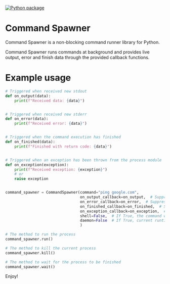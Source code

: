 [![Python package](https://github.com/isaaskin/command_spawner/actions/workflows/python-package.yml/badge.svg?branch=main)](https://github.com/isaaskin/command_spawner/actions/workflows/python-package.yml)
# Command Spawner  
Command Spawner is a non-blocking command runner library for Python.  
  
Command Spawner runs commands at background and provides live output, error and finish data through the provided callback functions.

# Example usage
```python
# Triggered when received new stdout
def on_output(data):
    print(f"Received data: {data}")


# Triggered when received new stderr
def on_error(data):
    print(f"Received error: {data}")


# Triggered when the command execution has finished
def on_finished(data):
    print(f"Finished with return code: {data}")


# Triggered when an exception has been thrown from the process module
def on_exception(exception):
    print(f"Received exception: {exception}")
    # or
    raise exception


command_spawner = CommandSpawner(command="ping google.com",
                                 on_output_callback=on_output,  # Suppress output when it is not provided
                                 on_error_callback=on_error,  # Suppress error when it is not provided
                                 on_finished_callback=on_finished,  # Suppress return code when it is not provided
                                 on_exception_callback=on_exception,  # Raise exception on runtime when it is not provided
                                 shell=False,  # If True, the command will be executed through the shell (not recommended)
                                 daemon=False  # If True, current runtime will not wait for commands to be executed 
                                 )

# The method to run the process
command_spawner.run()

# The method to kill the current process
command_spawner.kill()

# The method to wait for the process to be finished
command_spawner.wait()
```

Enjoy!